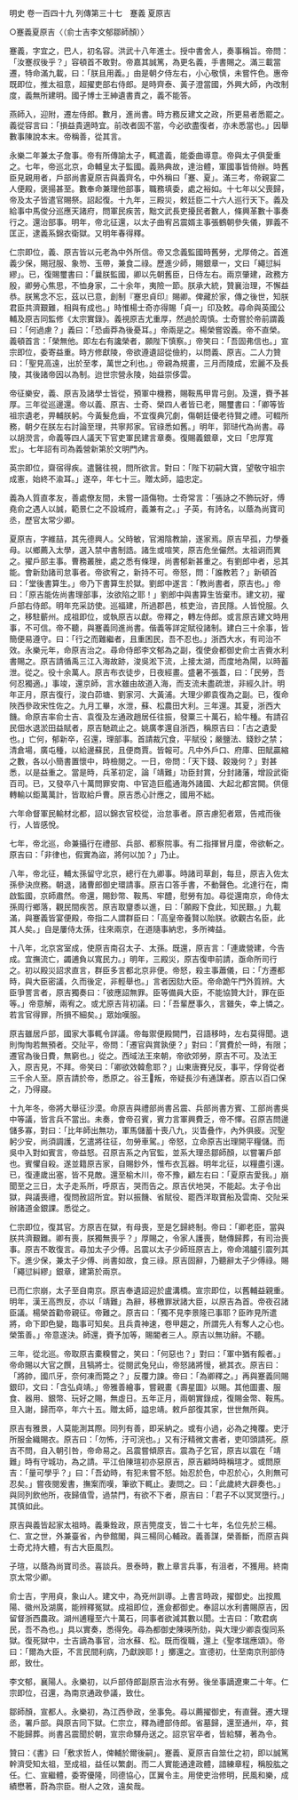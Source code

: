 明史
卷一百四十九
列傳第三十七　蹇義 夏原吉

○蹇義夏原吉〈（俞士吉李文郁鄒師顏）〉

蹇義，字宜之，巴人，初名容。洪武十八年進士。授中書舍人，奏事稱旨。帝問：「汝蹇叔後乎？」容頓首不敢對。帝嘉其誠篤，為更名義，手書賜之。滿三載當遷，特命滿九載，曰：「朕且用義。」由是朝夕侍左右，小心敬慎，未嘗忤色。惠帝既即位，推太祖意，超擢吏部右侍郎。是時齊泰、黃子澄當國，外興大師，內改制度，義無所建明。國子博士王紳遺書責之，義不能答。

燕師入，迎附，遷左侍郎。數月，進尚書。時方務反建文之政，所更易者悉罷之。義從容言曰：「損益貴適時宜。前改者固不當，今必欲盡復者，亦未悉當也。」因舉數事陳說本末。帝稱善，從其言。

永樂二年兼太子詹事。帝有所傳諭太子，輒遣義，能委曲導意。帝與太子俱愛重之。七年，帝巡北京，命輔皇太子監國。義熟典故，達治體，軍國事皆倚辦。時舊臣見親用者，戶部尚書夏原吉與義齊名，中外稱曰「蹇、夏」。滿三考，帝親宴二人便殿，褒揚甚至。數奉命兼理他部事，職務填委，處之裕如。十七年以父喪歸，帝及太子皆遣官賜祭。詔起復。十九年，三殿災，敕廷臣二十六人巡行天下。義及給事中馬俊分巡應天諸府，問軍民疾苦，黜文武長吏擾民者數人，條興革數十事奏行之。還治部事。明年，帝北征還，以太子曲宥呂震婿主事張鶴朝參失儀，罪義不匡正，逮義系錦衣衛獄。又明年春得釋。

仁宗即位，義、原吉皆以元老為中外所信。帝又念義監國時舊勞，尤厚倚之。首進義少保，賜冠服、象笏、玉帶，兼食二祿。歷進少師，賜銀章一，文曰「繩愆糾繆」。已，復賜璽書曰：「曩朕監國，卿以先朝舊臣，日侍左右。兩京肇建，政務方殷，卿勞心焦思，不恤身家，二十余年，夷險一節。朕承大統，贊襄治理，不懈益恭。朕篤念不忘，茲以已意，創制『蹇忠貞印』賜卿。俾藏於家，傳之後世，知朕君臣共濟艱難，相與有成也。」時惟楊士奇亦得賜「貞一」印及敕。尋命與英國公輔及原吉同監修《太宗實錄》。義視原吉尤重厚，然過於周慎。士奇嘗於帝前謂義曰：「何過慮？」義曰：「恐鹵莽為後憂耳。」帝兩是之。楊榮嘗毀義。帝不直榮。義頓首言：「榮無他。即左右有讒榮者，願陛下慎察。」帝笑曰：「吾固弗信也。」宣宗即位，委寄益重。時方修獻陵，帝欲遵遺詔從儉約，以問義、原吉。二人力贊曰：「聖見高遠，出於至孝，萬世之利也。」帝親為規畫，三月而陵成，宏麗不及長陵，其後諸帝因以為制。迨世宗營永陵，始益崇侈雲。

帝征樂安，義、原吉及諸學士皆從，預軍中機務，賜鞍馬甲胄弓劍。及還，賚予甚厚。三年從巡邊還。帝以義、原吉、士奇、榮四人者皆已老，賜璽書曰：「卿等皆祖宗遺老，畀輔朕躬。今黃髮危齒，不宜復典冗劇，傷朝廷優老待賢之禮。可輟所務，朝夕在朕左右討論至理，共寧邦家。官祿悉如舊。」明年，郭琎代為尚書。尋以胡濙言，命義等四人議天下官吏軍民建言章奏。復賜義銀章，文曰「忠厚寬宏」。七年詔有司為義營新第於文明門內。

英宗即位，齋宿得疾。遣醫往視，問所欲言。對曰：「陛下初嗣大寶，望敬守祖宗成憲，始終不渝耳。」遂卒，年七十三。贈太師，謚忠定。

義為人質直孝友，善處僚友間，未嘗一語傷物。士奇常言：「張詠之不飾玩好，傅堯俞之遇人以誠，範景仁之不設城府，義兼有之。」子英，有詩名，以蔭為尚寶司丞，歷官太常少卿。

夏原吉，字維喆，其先德興人。父時敏，官湘陰教諭，遂家焉。原吉早孤，力學養母。以鄉薦入太學，選入禁中書制誥。諸生或喧笑，原吉危坐儼然。太祖诇而異之。擢戶部主事。曹務叢脞，處之悉有條理，尚書郁新甚重之。有劉郎中者，忌其能。會新劾諸司怠事者。帝欲宥之，新持不可。帝怒，問：「誰教若？」新頓首曰：「堂後書算生。」帝乃下書算生於獄。劉郎中遂言：「教尚書者，原吉也。」帝曰：「原吉能佐尚書理部事，汝欲陷之耶！」劉郎中與書算生皆棄市。建文初，擢戶部右侍郎。明年充采訪使。巡福建，所過郡邑，核吏治，咨民隱。人皆悅服。久之，移駐蘄州。成祖即位，或執原吉以獻。帝釋之，轉左侍郎。或言原吉建文時用事，不可信。帝不聽，與蹇義同進尚書。偕義等詳定賦役諸制。建白三十余事，皆簡便易遵守。曰：「行之而難繼者，且重困民，吾不忍也。」浙西大水，有司治不效。永樂元年，命原吉治之。尋命侍郎李文郁為之副，復使僉都御史俞士吉賫水利書賜之。原吉請循禹三江入海故跡，浚吳淞下流，上接太湖，而度地為閘，以時蓄泄。從之。役十余萬人。原吉布衣徒步，日夜經畫。盛暑不張蓋，曰：「民勞，吾何忍獨適。」事竣，還京師，言水雖由故道入海，而支流未盡疏泄，非經久計。明年正月，原吉復行，浚白茆塘、劉家河、大黃浦。大理少卿袁復為之副。已，復命陜西參政宋性佐之。九月工畢，水泄，蘇、松農田大利。三年還。其夏，浙西大饑。命原吉率俞士吉、袁復及左通政趙居任往振，發粟三十萬石，給牛種。有請召民佃水退淤田益賦者，原吉馳疏止之。姚廣孝還自浙西，稱原吉曰：「古之遺愛也。」亡何，郁新卒，召還，理部事。首請裁冗食，平賦役；嚴鹽法、錢鈔之禁；清倉場，廣屯種，以給邊蘇民，且便商賈。皆報可。凡中外戶口、府庫、田賦贏縮之數，各以小簡書置懷中，時檢閱之。一日，帝問：「天下錢、穀幾何？」對甚悉，以是益重之。當是時，兵革初定，論「靖難」功臣封賞，分封諸藩，增設武衛百司。已，又發卒八十萬問罪安南、中官造巨艦通海外諸國、大起北都宮闕。供億轉輸以鉅萬萬計，皆取給戶曹。原吉悉心計應之，國用不絀。

六年命督軍民輸材北都，詔以錦衣官校從，治怠事者。原吉慮犯者眾，告戒而後行，人皆感悅。

七年，帝北巡，命兼攝行在禮部、兵部、都察院事。有二指揮冒月廩，帝欲斬之。原吉曰：「非律也，假實為盜，將何以加？」乃止。

八年，帝北征，輔太孫留守北京，總行在九卿事。時諸司草創，每旦，原吉入佐太孫參決庶務。朝退，諸曹郎御史環請事。原吉口答手書，不動聲色。北達行在，南啟監國，京師肅然。帝還，賜鈔幣、鞍馬、牢醴，慰勞有加。尋從還南京，命侍太孫周行鄉落，觀民間疾苦。原吉取齏黍以進，曰：「願殿下食此，知民艱。」九載滿，與蹇義皆宴便殿，帝指二人謂群臣曰：「高皇帝養賢以貽朕。欲觀古名臣，此其人矣。」自是屢侍太孫，往來兩京，在道隨事納忠，多所裨益。

十八年，北京宮室成，使原吉南召太子、太孫。既還，原吉言：「連歲營建，今告成。宜撫流亡，蠲逋負以寬民力。」明年，三殿災，原吉復申前請，亟命所司行之。初以殿災詔求直言，群臣多言都北京非便。帝怒，殺主事蕭儀，曰：「方遷都時，與大臣密議，久而後定，非輕舉也。」言者因劾大臣。帝命跪午門外質辨。大臣爭詈言者，原吉獨奏曰：「彼應詔無罪。臣等備員大臣，不能協贊大計，罪在臣等。」帝意解，兩宥之。或尤原吉背初議。曰：「吾輩歷事久，言雖失，幸上憐之。若言官得罪，所損不細矣。」眾始嘆服。

原吉雖居戶部，國家大事輒令詳議。帝每禦便殿闕門，召語移時，左右莫得聞。退則恂恂若無預者。交阯平，帝問：「遷官與賞孰便？」對曰：「賞費於一時，有限；遷官為後日費，無窮也。」從之。西域法王來朝，帝欲郊勞，原吉不可。及法王入，原吉見，不拜。帝笑曰：「卿欲效韓愈耶？」山東唐賽兒反，事平，俘脅從者三千余人至。原吉請於帝，悉原之。谷王叛，帝疑長沙有通謀者。原吉以百口保之，乃得寢。

十九年冬，帝將大舉征沙漠。命原吉與禮部尚書呂震、兵部尚書方賓、工部尚書吳中等議，皆言兵不當出。未奏，會帝召賓，賓力言軍興費乏，帝不懌。召原吉問邊儲多寡，對曰：「比年師出無功，軍馬儲蓄十喪八九，災眚叠作，內外俱疲。況聖躬少安，尚須調護，乞遣將往征，勿勞車駕。」帝怒，立命原吉出理開平糧儲。而吳中入對如賓言，帝益怒。召原吉系之內官監，並系大理丞鄒師顏，以嘗署戶部也。賓懼自殺。遂並籍原吉家，自賜鈔外，惟布衣瓦器。明年北征，以糧盡引還。已，復連歲出塞，皆不見敵。還至榆木川，帝不豫，顧左右曰：「夏原吉愛我。」崩聞至之三日，太子走系所，呼原吉，哭而告之。原吉伏地哭，不能起。太子令出獄，與議喪禮，復問赦詔所宜。對以振饑、省賦役、罷西洋取寶船及雲南、交阯采辦諸道金銀課。悉從之。

仁宗即位，復其官。方原吉在獄，有母喪，至是乞歸終制。帝曰：「卿老臣，當與朕共濟艱難。卿有喪，朕獨無喪乎？」厚賜之，令家人護喪，馳傳歸葬，有司治喪事。原吉不敢復言。尋加太子少傅。呂震以太子少師班原吉上，帝命鴻臚引震列其下。進少保，兼太子少傅、尚書如故，食三祿。原吉固辭，乃聽辭太子少傅祿。賜「繩愆糾繆」銀章，建第於兩京。

已而仁宗崩，太子至自南京。原吉奉遺詔迎於盧溝橋。宣宗即位，以舊輔益親重。明年，漢王高煦反，亦以「靖難」為辭，移檄罪狀諸大臣，以原吉為首。帝夜召諸臣議。楊榮首勸帝親征。帝難之。原吉曰：「獨不見李景隆已事耶？臣昨見所遣將，命下即色變，臨事可知矣。且兵貴神速，卷甲趨之，所謂先人有奪人之心也。榮策善。」帝意遂決。師還，賚予加等，賜閽者三人。原吉以無功辭。不聽。

三年，從北巡。帝取原吉橐糗嘗之，笑曰：「何惡也？」對曰：「軍中猶有餒者。」帝命賜以大官之饌，且犒將士。從閱武兔兒山，帝怒諸將慢，褫其衣。原吉曰：「將帥，國爪牙，奈何凍而斃之？」反覆力諫。帝曰：「為卿釋之。」再與蹇義同賜銀印，文曰：「含弘貞靖。」帝雅善繪事，嘗親畫《壽星圖》以賜。其他圖畫、服食、器用、銀幣、玩好之賜，無虛日。五年正月，兩朝實錄成，復賜金幣、鞍馬。旦入謝，歸而卒，年六十五。贈太師，謚忠靖。敕戶部復其家，世世無所與。

原吉有雅景，人莫能測其際。同列有善，即采納之。或有小過，必為之掩覆。吏汙所服金織賜衣。原吉曰：「勿怖，汙可浣也。」又有汙精微文書者，吏叩頭請死。原吉不問，自入朝引咎，帝命易之。呂震嘗傾原吉。震為子乞官，原吉以震在「靖難」時有守城功，為之請。平江伯陳瑄初亦惡原吉，原吉顧時時稱瑄才。或問原吉：「量可學乎？」曰：「吾幼時，有犯未嘗不怒。始忍於色，中忍於心，久則無可忍矣。」嘗夜閱爰書，撫案而嘆，筆欲下輒止。妻問之。曰：「此歲終大辟奏也。」與同列飲他所，夜歸值雪，過禁門，有欲不下者，原吉曰：「君子不以冥冥墮行。」其慎如此。

原吉與義皆起家太祖時。義秉銓政，原吉筦度支，皆二十七年，名位先於三楊。仁、宣之世，外兼臺省，內參館閣，與三楊同心輔政。義善謀，榮善斷，而原吉與士奇尤持大體，有古大臣風烈。

子瑄，以蔭為尚寶司丞。喜談兵。景泰時，數上章言兵事，有沮者，不獲用。終南京太常少卿。

俞士吉，字用貞，象山人。建文中，為兗州訓導。上書言時政，擢御史。出按鳳陽、徽州及湖廣，能辨釋冤獄。成祖即位，進僉都御史。奉詔以水利書賜原吉，因留督浙西農政。湖州逋糧至六十萬石，同事者欲減其數以聞。士吉曰：「欺君病民，吾不為也。」具以實奏，悉得免。尋為都御史陳瑛所劾，與大理少卿袁復同系獄。復死獄中，士吉謫為事官，治水蘇、松。既而復職，還上《聖孝瑞應頌》。帝曰：「爾為大臣，不言民間利病，乃獻諛耶！」擲還之。宣德初，仕至南京刑部侍郎，致仕。

李文郁，襄陽人。永樂初，以戶部侍郎副原吉治水有勞。後坐事謫遼東二十年。仁宗即位，召還，為南京通政參議，致仕。

鄒師顏，宣都人。永樂初，為江西參政，坐事免。尋以薦擢御史，有直聲。遷大理丞，署戶部。與原吉同下獄。仁宗立，釋為禮部侍郎。省墓歸，還至通州，卒，貧不能歸葬。尚書呂震聞於朝，宣宗命驛舟送之。詔京官卒者，皆給驛，著為令。

贊曰：《書》曰「敷求哲人，俾輔於爾後嗣」。蹇義、夏原吉自筮仕之初，即以誠篤幹濟受知太祖，至成祖，益任以繁劇。而二人實能通達政體，諳練章程，稱股肱之任。仁、宣繼體，委寄優隆，同德協心，匡翼令主。用使吏治修明，民風和樂，成績懋著，蔚為宗臣。樹人之效，遠矣哉。